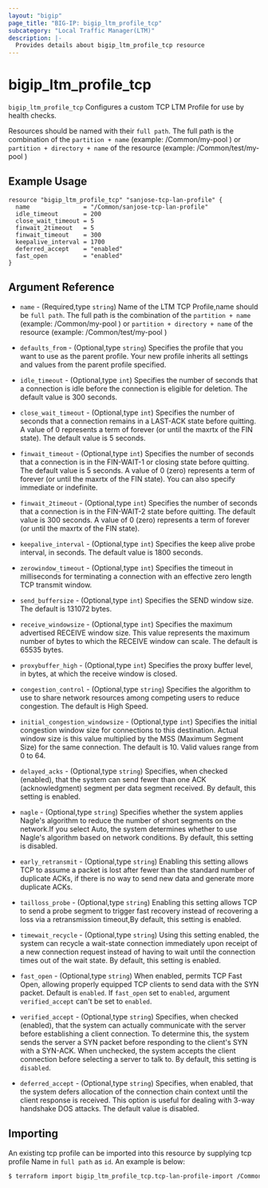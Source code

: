 ```yaml
---
layout: "bigip"
page_title: "BIG-IP: bigip_ltm_profile_tcp"
subcategory: "Local Traffic Manager(LTM)"
description: |-
  Provides details about bigip_ltm_profile_tcp resource
---
```


# bigip\_ltm\_profile_tcp

`bigip_ltm_profile_tcp` Configures a custom TCP LTM Profile for use by health checks.

Resources should be named with their `full path`. The full path is the combination of the `partition + name` (example: /Common/my-pool ) or  `partition + directory + name` of the resource  (example: /Common/test/my-pool )

## Example Usage

```hcl
resource "bigip_ltm_profile_tcp" "sanjose-tcp-lan-profile" {
  name               = "/Common/sanjose-tcp-lan-profile"
  idle_timeout       = 200
  close_wait_timeout = 5
  finwait_2timeout   = 5
  finwait_timeout    = 300
  keepalive_interval = 1700
  deferred_accept    = "enabled"
  fast_open          = "enabled"
}
```      

## Argument Reference
	
* `name` - (Required,type `string`) Name of the LTM TCP Profile,name should be `full path`. The full path is the combination of the `partition + name` (example: /Common/my-pool ) or  `partition + directory + name` of the resource  (example: /Common/test/my-pool )

* `defaults_from` - (Optional,type `string`) Specifies the profile that you want to use as the parent profile. Your new profile inherits all settings and values from the parent profile specified.

* `idle_timeout` - (Optional,type `int`) Specifies the number of seconds that a connection is idle before the connection is eligible for deletion. The default value is 300 seconds.

* `close_wait_timeout` - (Optional,type `int`) Specifies the number of seconds that a connection remains in a LAST-ACK state before quitting. A value of 0 represents a term of forever (or until the maxrtx of the FIN state). The default value is 5 seconds.

* `finwait_timeout` - (Optional,type `int`) Specifies the number of seconds that a connection is in the FIN-WAIT-1 or closing state before quitting. The default value is 5 seconds. A value of 0 (zero) represents a term of forever (or until the maxrtx of the FIN state). You can also specify immediate or indefinite.

* `finwait_2timeout` - (Optional,type `int`) Specifies the number of seconds that a connection is in the FIN-WAIT-2 state before quitting. The default value is 300 seconds. A value of 0 (zero) represents a term of forever (or until the maxrtx of the FIN state).

* `keepalive_interval` - (Optional,type `int`) Specifies the keep alive probe interval, in seconds. The default value is 1800 seconds.

* `zerowindow_timeout` - (Optional,type `int`) Specifies the timeout in milliseconds for terminating a connection with an effective zero length TCP transmit window.

* `send_buffersize` - (Optional,type `int`) Specifies the SEND window size. The default is 131072 bytes.

* `receive_windowsize` - (Optional,type `int`) Specifies the maximum advertised RECEIVE window size. This value represents the maximum number of bytes to which the RECEIVE window can scale. The default is 65535 bytes.

* `proxybuffer_high` - (Optional,type `int`) Specifies the proxy buffer level, in bytes, at which the receive window is closed.

* `congestion_control` - (Optional,type `string`) Specifies the algorithm to use to share network resources among competing users to reduce congestion. The default is High Speed.

* `initial_congestion_windowsize` - (Optional,type `int`) Specifies the initial congestion window size for connections to this destination. Actual window size is this value multiplied by the MSS (Maximum Segment Size) for the same connection. The default is 10. Valid values range from 0 to 64.

* `delayed_acks` - (Optional,type `string`) Specifies, when checked (enabled), that the system can send fewer than one ACK (acknowledgment) segment per data segment received. By default, this setting is enabled.

* `nagle` - (Optional,type `string`) Specifies whether the system applies Nagle's algorithm to reduce the number of short segments on the network.If you select Auto, the system determines whether to use Nagle's algorithm based on network conditions. By default, this setting is disabled.

* `early_retransmit` - (Optional,type `string`) Enabling this setting allows TCP to assume a packet is lost after fewer than the standard number of duplicate ACKs, if there is no way to send new data and generate more duplicate ACKs.

* `tailloss_probe` - (Optional,type `string`) Enabling this setting allows TCP to send a probe segment to trigger fast recovery instead of recovering a loss via a retransmission timeout,By default, this setting is enabled.

* `timewait_recycle` - (Optional,type `string`) Using this setting enabled, the system can recycle a wait-state connection immediately upon receipt of a new connection request instead of having to wait until the connection times out of the wait state. By default, this setting is enabled.

* `fast_open` - (Optional,type `string`) When enabled, permits TCP Fast Open, allowing properly equipped TCP clients to send data with the SYN packet. Default is `enabled`. If `fast_open` set to `enabled`, argument `verified_accept` can't be set to `enabled`.

* `verified_accept` - (Optional,type `string`) Specifies, when checked (enabled), that the system can actually communicate with the server before establishing a client connection. To determine this, the system sends the server a SYN packet before responding to the client's SYN with a SYN-ACK. When unchecked, the system accepts the client connection before selecting a server to talk to. By default, this setting is `disabled`.

* `deferred_accept` - (Optional,type `string`) Specifies, when enabled, that the system defers allocation of the connection chain context until the client response is received. This option is useful for dealing with 3-way handshake DOS attacks. The default value is disabled.

## Importing
An existing tcp profile can be imported into this resource by supplying tcp profile Name in `full path` as `id`.
An example is below:
```sh
$ terraform import bigip_ltm_profile_tcp.tcp-lan-profile-import /Common/test-tcp-lan-profile
```

